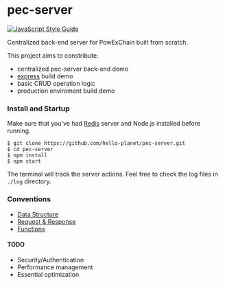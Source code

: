 # pec-server

[![JavaScript Style Guide][js-style-image ]][js-style-url]

Centralized back-end server for PowExChain built from scratch.

This project aims to constribute:

* centralized pec-server back-end demo
* [express](http://www.expressjs.com/) build demo
* basic CRUD operation logic
* production enviroment build demo

### Install and Startup
Make sure that you've had [Redis](https://redis.io/) server and Node.js installed before running.
```shell
$ git clone https://github.com/hello-planet/pec-server.git
$ cd pec-server
$ npm install
$ npm start
```
The terminal will track the server actions. Feel free to check the log files in `./log` directory. 

### Conventions

* [Data Structure](doc/data.md)
* [Request & Response](doc/req\&res.md)
* [Functions](doc/func.md)

#### TODO

* Security/Authentication
* Performance management
* Essential optimization

[js-style-image ]: https://img.shields.io/badge/code_style-standard-brightgreen.svg
[js-style-url]: https://standardjs.com